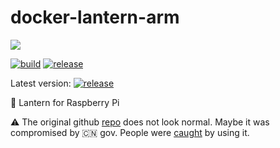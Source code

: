 docker-lantern-arm
==================

[![](https://getlantern.org/static/images/logo.png)](https://getlantern.org/)

[![build](https://travis-ci.org/EasyPi/docker-lantern-arm.svg?branch=master)](https://travis-ci.org/EasyPi/docker-lantern-arm)
[![release](https://img.shields.io/github/release/EasyPi/docker-lantern-arm.svg)](https://github.com/EasyPi/docker-lantern-arm/releases/latest)

Latest version: [![release](https://img.shields.io/github/release/getlantern/lantern.svg)](https://github.com/getlantern/lantern/releases/latest)

:flashlight: Lantern for Raspberry Pi

:warning: The original github [repo][2] does not look normal. Maybe it was compromised by :cn: gov. People were [caught][1] by using it.

[1]: https://www.williamlong.info/archives/5573.html
[2]: https://github.com/getlantern/lantern
